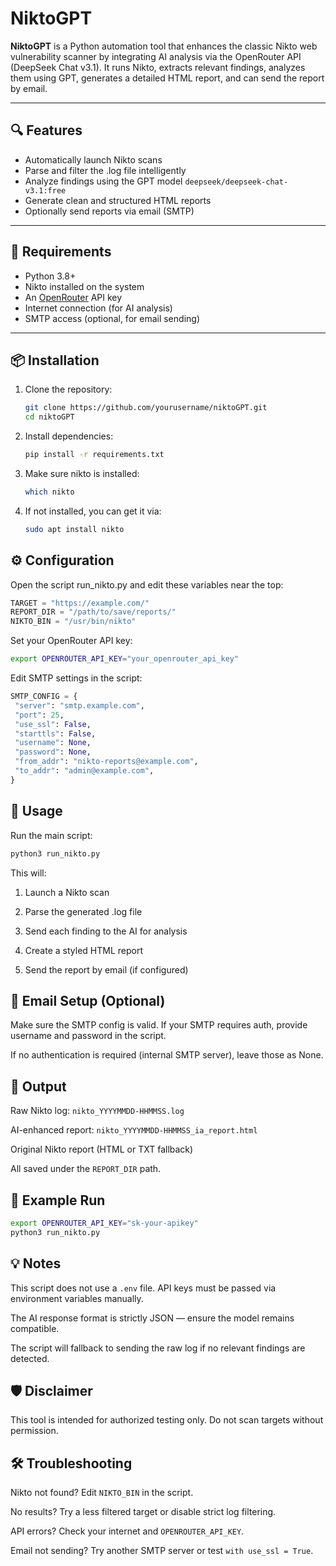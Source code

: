 # NiktoGPT

**NiktoGPT** is a Python automation tool that enhances the classic Nikto web vulnerability scanner by integrating AI analysis via the OpenRouter API (DeepSeek Chat v3.1). It runs Nikto, extracts relevant findings, analyzes them using GPT, generates a detailed HTML report, and can send the report by email.

---

## 🔍 Features

- Automatically launch Nikto scans
- Parse and filter the .log file intelligently
- Analyze findings using the GPT model `deepseek/deepseek-chat-v3.1:free`
- Generate clean and structured HTML reports
- Optionally send reports via email (SMTP)

---

## 🧰 Requirements

- Python 3.8+
- Nikto installed on the system
- An [OpenRouter](https://openrouter.ai/) API key
- Internet connection (for AI analysis)
- SMTP access (optional, for email sending)

---

## 📦 Installation

1. Clone the repository:
   ```bash
   git clone https://github.com/yourusername/niktoGPT.git
   cd niktoGPT

2. Install dependencies:
   ```bash
   pip install -r requirements.txt

3. Make sure nikto is installed:
   ```bash
   which nikto
   
4. If not installed, you can get it via:
   ```bash
   sudo apt install nikto

## ⚙️ Configuration

Open the script run_nikto.py and edit these variables near the top:
   ```python
   TARGET = "https://example.com/"
   REPORT_DIR = "/path/to/save/reports/"
   NIKTO_BIN = "/usr/bin/nikto"
   ```

Set your OpenRouter API key:
   ```bash
   export OPENROUTER_API_KEY="your_openrouter_api_key"
   ```
Edit SMTP settings in the script:
   ```python
   SMTP_CONFIG = {
    "server": "smtp.example.com",
    "port": 25,
    "use_ssl": False,
    "starttls": False,
    "username": None,
    "password": None,
    "from_addr": "nikto-reports@example.com",
    "to_addr": "admin@example.com",
}
```
## 🚀 Usage

Run the main script:
   ```bash
   python3 run_nikto.py
   ```
This will:

   1. Launch a Nikto scan

   2. Parse the generated .log file

   3. Send each finding to the AI for analysis

   4. Create a styled HTML report

   5. Send the report by email (if configured)

## 📨 Email Setup (Optional)

Make sure the SMTP config is valid. If your SMTP requires auth, provide username and password in the script.

If no authentication is required (internal SMTP server), leave those as None.

## 📁 Output

Raw Nikto log: ```nikto_YYYYMMDD-HHMMSS.log```

AI-enhanced report: ```nikto_YYYYMMDD-HHMMSS_ia_report.html```

Original Nikto report (HTML or TXT fallback)

All saved under the ```REPORT_DIR``` path.

## 🧪 Example Run
   ```bash
   export OPENROUTER_API_KEY="sk-your-apikey"
   python3 run_nikto.py
   ```
## 💡 Notes

This script does not use a ```.env``` file. API keys must be passed via environment variables manually.

The AI response format is strictly JSON — ensure the model remains compatible.

The script will fallback to sending the raw log if no relevant findings are detected.

## 🛡️ Disclaimer

This tool is intended for authorized testing only. Do not scan targets without permission.

## 🛠 Troubleshooting

Nikto not found? Edit ```NIKTO_BIN``` in the script.

No results? Try a less filtered target or disable strict log filtering.

API errors? Check your internet and ```OPENROUTER_API_KEY```.

Email not sending? Try another SMTP server or test ```with use_ssl = True```.

